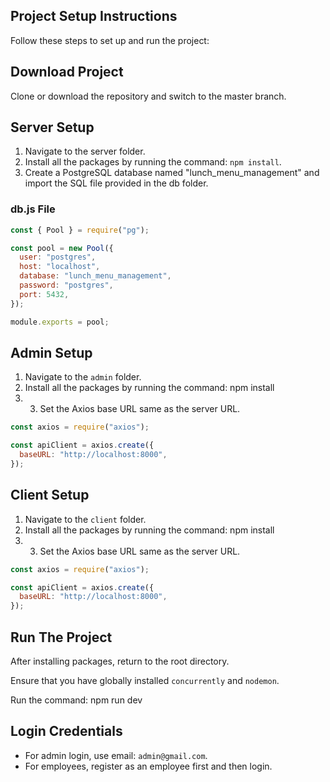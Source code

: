## Project Setup Instructions

Follow these steps to set up and run the project:

## Download Project

Clone or download the repository and switch to the master branch.

## Server Setup

1. Navigate to the server folder.
2. Install all the packages by running the command: `npm install`.
3. Create a PostgreSQL database named "lunch_menu_management" and import the SQL file provided in the db folder.

### db.js File

```javascript
const { Pool } = require("pg");

const pool = new Pool({
  user: "postgres",
  host: "localhost",
  database: "lunch_menu_management",
  password: "postgres",
  port: 5432,
});

module.exports = pool;
```


## Admin Setup

1. Navigate to the `admin` folder.
2. Install all the packages by running the command: npm install
3. 3. Set the Axios base URL same as the server URL.

```javascript
const axios = require("axios");

const apiClient = axios.create({
  baseURL: "http://localhost:8000",
});
```


## Client Setup

1. Navigate to the `client` folder.
2. Install all the packages by running the command: npm install
3. 3. Set the Axios base URL same as the server URL.

```javascript
const axios = require("axios");

const apiClient = axios.create({
  baseURL: "http://localhost:8000",
});
```

## Run The Project

After installing packages, return to the root directory.

Ensure that you have globally installed `concurrently` and `nodemon`.

Run the command: npm run dev

## Login Credentials

- For admin login, use email: `admin@gmail.com`.
- For employees, register as an employee first and then login.





